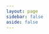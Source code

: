 ```yaml
---
layout: page
sidebar: false
aside: false
---
```


<script setup>
import LicensePurchaseSuccess from '../.vitepress/theme/license/LicensePurchaseSuccess.vue';
</script>

<LicensePurchaseSuccess />
